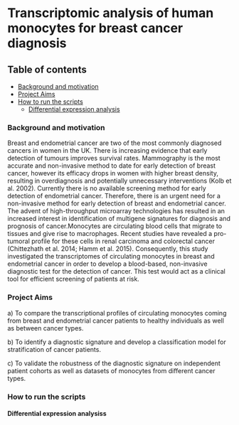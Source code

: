 # Transcriptomic analysis of human monocytes for breast cancer diagnosis

## Table of contents
* [Background and motivation ](#Background-and-motivation )
* [Project Aims ](#Project-Aims )
* [How to run the scripts](#setup)
	* [Differential expression analysis](#Differential-expression-analysiss)

### Background and motivation 

Breast and endometrial cancer are two of the most commonly diagnosed cancers in women in the UK. There is increasing evidence that early detection of tumours improves survival rates. Mammography is the most accurate and non-invasive method to date for early detection of breast cancer, however its efficacy drops in women with higher breast density, resulting in overdiagnosis and potentially unnecessary interventions (Kolb et al. 2002). Currently there is no available screening method for early detection of endometrial cancer. Therefore, there is an urgent need for a non-invasive method for early detection of breast and endometrial cancer. 
The advent of high-throughput microarray technologies has resulted in an increased interest in identification of multigene signatures for diagnosis and prognosis of cancer.Monocytes are circulating blood cells that migrate to tissues and give rise to macrophages. Recent studies have revealed a pro-tumoral profile for these cells in renal carcinoma and colorectal cancer (Chittezhath et al. 2014; Hamm et al. 2015). Consequently, this study investigated the transcriptomes of circulating monocytes in breast and endometrial cancer in order to develop a blood-based, non-invasive diagnostic test for the detection of cancer. This test would act as a clinical tool for efficient screening of patients at risk. 

### Project Aims 
a)	To compare the transcriptional profiles of circulating monocytes coming from breast and endometrial cancer patients to healthy individuals as well as between cancer types.

b)	To identify a diagnostic signature and develop a classification model for stratification of cancer patients.

c)	To validate the robustness of the diagnostic signature on independent patient cohorts as well as datasets of monocytes from different cancer types.

### How to run the scripts

#### Differential expression analysiss